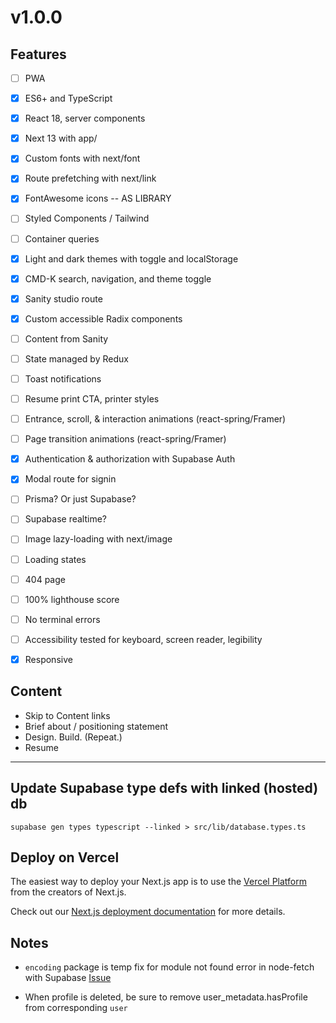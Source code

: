 
# v1.0.0

## Features

- [ ] PWA
- [x] ES6+ and TypeScript
- [x] React 18, server components
- [x] Next 13 with app/
- [x] Custom fonts with next/font
- [x] Route prefetching with next/link
- [x] FontAwesome icons -- AS LIBRARY
- [ ] Styled Components / Tailwind
- [ ] Container queries
- [x] Light and dark themes with toggle and localStorage
- [x] CMD-K search, navigation, and theme toggle
- [x] Sanity studio route
- [x] Custom accessible Radix components

- [ ] Content from Sanity
- [ ] State managed by Redux
- [ ] Toast notifications
- [ ] Resume print CTA, printer styles
- [ ] Entrance, scroll, & interaction animations (react-spring/Framer)
- [ ] Page transition animations (react-spring/Framer)

- [x] Authentication & authorization with Supabase Auth
- [x] Modal route for signin
- [ ] Prisma? Or just Supabase?
- [ ] Supabase realtime?

- [ ] Image lazy-loading with next/image
- [ ] Loading states
- [ ] 404 page
- [ ] 100% lighthouse score
- [ ] No terminal errors
- [ ] Accessibility tested for keyboard, screen reader, legibility
- [x] Responsive

## Content

- Skip to Content links
- Brief about / positioning statement
- Design. Build. (Repeat.)
- Resume

-----

## Update Supabase type defs with linked (hosted) db

`supabase gen types typescript --linked > src/lib/database.types.ts`

## Deploy on Vercel

The easiest way to deploy your Next.js app is to use the [Vercel Platform](https://vercel.com/new?utm_medium=default-template&filter=next.js&utm_source=create-next-app&utm_campaign=create-next-app-readme) from the creators of Next.js.

Check out our [Next.js deployment documentation](https://nextjs.org/docs/deployment) for more details.

## Notes

- `encoding` package is temp fix for module not found error in node-fetch with Supabase [Issue](https://github.com/supabase/supabase-js/issues/612)

- When profile is deleted, be sure to remove user_metadata.hasProfile from corresponding `user`
